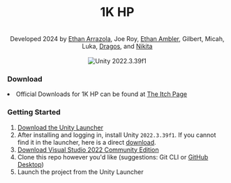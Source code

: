 <div align="center">
<h1>1K HP</h1>
<br/>
  <span>Developed 2024 by <a href="https://www.linkedin.com/in/ethan-arrazola-872066283/">Ethan Arrazola</a>, Joe Roy, <a href="https://www.linkedin.com/in/ethan-ambler-019740223/">Ethan Ambler</a>, Gilbert, Micah, Luka, <a href="https://www.linkedin.com/in/drg-mihai/">Dragos</a>, and <a href="https://www.linkedin.com/in/nikita-evtushenko-873480307/">Nikita</a></span>
<br/>
<br/>
<img src="https://img.shields.io/badge/-Unity%202022.3.39f1-0E1128?logo=unity&logoColor=white&style=for-the-badge" alt="Unity 2022.3.39f1" />
<br/>
</div>
<div>
<h3> Download </h3>
<li><span>Official Downloads for 1K HP can be found at <a href = https://jedaytb.itch.io/1k-hp> The Itch Page</a></li>
<h3>Getting Started</h3>
  <ol>
   <li><a href="https://store.epicgames.com/en-US/download">Download the Unity Launcher</a></li>
   <li><span>After installing and logging in, install Unity <code>2022.3.39f1</code>. If you cannot find it in the launcher, here is a direct <a href="https://download.unity3d.com/download_unity/4e1b0f82c39a/Windows64EditorInstaller/UnitySetup64-2022.3.39f1.exe">download</a>.</span></li>
   <li><a href="https://visualstudio.microsoft.com/vs">Download Visual Studio 2022 Community Edition</a></li>
   <li><span>Clone this repo however you'd like (suggestions: Git CLI or <a href="https://desktop.github.com/download/">GitHub Desktop</a>)</span></li>
   <li><span>Launch the project from the Unity Launcher</span></li>
</ol> 
</div>
